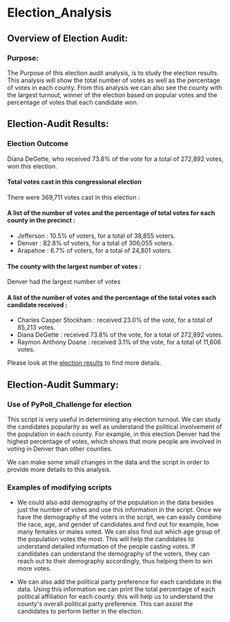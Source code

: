 # Election_Analysis

## Overview of Election Audit:

### Purpose: 
The Purpose of this election audit analysis, is to study the election results. This analysis will show the total number of votes as well as the percentage of votes in each county. From this analysis we can also see the county with the largest turnout, winner of the election based on popular votes and the percentage of votes that each candidate won.

## Election-Audit Results:

### Election Outcome 
Diana DeGette, who received 73.8% of the vote for a total of 272,892 votes, won this election.

#### Total votes cast in this congressional election
There were 369,711 votes cast in this election : 

#### A list of the number of votes and the percentage of total votes for each county in the precinct : 
- Jefferson :  10.5% of voters, for a total of 38,855 voters.
- Denver :  82.8% of voters, for a total of 306,055 voters.
- Arapahoe :  6.7% of voters, for a total of 24,801 voters.

#### The county with the largest number of votes : 
Denver had the largest number of votes

#### A list of the number of votes and the percentage of the total votes each candidate received : 
- Charles Casper Stockham : received 23.0% of the vote, for a total of 85,213 votes.
- Diana DeGette :  received 73.8% of the vote, for a total of 272,892 votes.
- Raymon Anthony Doane : received 3.1% of the vote, for a total of 11,606 votes.

Please look at the [election results](Analysis/election_results.txt) to find more details.

## Election-Audit Summary:

### Use of PyPoll_Challenge for election
This script is very useful in determining any election turnout. We can study the candidates popularity as well as understand the political involvement of the population in each county. For example, in this election Denver had the highest percentage of votes, which shows that more people are involved in voting in Denver than other counties. 

We can make some small changes in the data and the script in order to provide more details to this analysis.

### Examples of modifying scripts
- We could also add demography of the population in the data besides just the number of votes and use this information in the script. Once we have the demography of the voters in the script, we can easily combine  the race, age, and gender of candidates and find out for example, how many females or males voted. We can also find out which age group of the population votes the most. This will help the candidates to understand detailed information of the people casting votes. If candidates can understand the demography of the voters, they can reach out to their demography accordingly, thus helping them to win more votes.

- We can also add the political party preference for each candidate in the data. Using this information we can print the total percentage of each political affiliation for each county. this will help us to understand the county's overall political party preference. This can assist the candidates to perform better in the election. 
